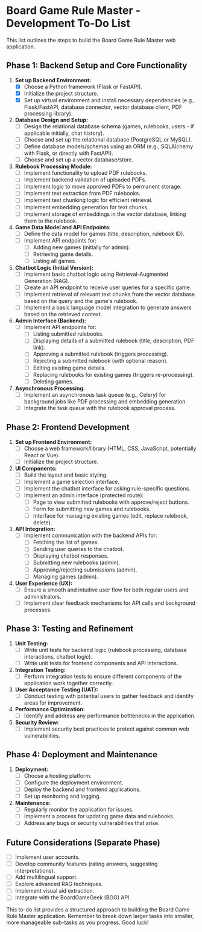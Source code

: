 # Board Game Rule Master - Development To-Do List

This list outlines the steps to build the Board Game Rule Master web application.

## Phase 1: Backend Setup and Core Functionality

1.  **Set up Backend Environment:**
    * [X] Choose a Python framework (Flask or FastAPI).
    * [X] Initialize the project structure.
    * [X] Set up virtual environment and install necessary dependencies (e.g., Flask/FastAPI, database connector, vector database client, PDF processing library).

2.  **Database Design and Setup:**
    * [ ] Design the relational database schema (games, rulebooks, users - if applicable initially, chat history).
    * [ ] Choose and set up the relational database (PostgreSQL or MySQL).
    * [ ] Define database models/schemas using an ORM (e.g., SQLAlchemy with Flask, or directly with FastAPI).
    * [ ] Choose and set up a vector database/store.

3.  **Rulebook Processing Module:**
    * [ ] Implement functionality to upload PDF rulebooks.
    * [ ] Implement backend validation of uploaded PDFs.
    * [ ] Implement logic to move approved PDFs to permanent storage.
    * [ ] Implement text extraction from PDF rulebooks.
    * [ ] Implement text chunking logic for efficient retrieval.
    * [ ] Implement embedding generation for text chunks.
    * [ ] Implement storage of embeddings in the vector database, linking them to the rulebook.

4.  **Game Data Model and API Endpoints:**
    * [ ] Define the data model for games (title, description, rulebook ID).
    * [ ] Implement API endpoints for:
        * [ ] Adding new games (initially for admin).
        * [ ] Retrieving game details.
        * [ ] Listing all games.

5.  **Chatbot Logic (Initial Version):**
    * [ ] Implement basic chatbot logic using Retrieval-Augmented Generation (RAG).
    * [ ] Create an API endpoint to receive user queries for a specific game.
    * [ ] Implement retrieval of relevant text chunks from the vector database based on the query and the game's rulebook.
    * [ ] Implement a basic language model integration to generate answers based on the retrieved context.

6.  **Admin Interface (Backend):**
    * [ ] Implement API endpoints for:
        * [ ] Listing submitted rulebooks.
        * [ ] Displaying details of a submitted rulebook (title, description, PDF link).
        * [ ] Approving a submitted rulebook (triggers processing).
        * [ ] Rejecting a submitted rulebook (with optional reason).
        * [ ] Editing existing game details.
        * [ ] Replacing rulebooks for existing games (triggers re-processing).
        * [ ] Deleting games.

7.  **Asynchronous Processing:**
    * [ ] Implement an asynchronous task queue (e.g., Celery) for background jobs like PDF processing and embedding generation.
    * [ ] Integrate the task queue with the rulebook approval process.

## Phase 2: Frontend Development

1.  **Set up Frontend Environment:**
    * [ ] Choose a web framework/library (HTML, CSS, JavaScript, potentially React or Vue).
    * [ ] Initialize the project structure.

2.  **UI Components:**
    * [ ] Build the layout and basic styling.
    * [ ] Implement a game selection interface.
    * [ ] Implement the chatbot interface for asking rule-specific questions.
    * [ ] Implement an admin interface (protected route):
        * [ ] Page to view submitted rulebooks with approve/reject buttons.
        * [ ] Form for submitting new games and rulebooks.
        * [ ] Interface for managing existing games (edit, replace rulebook, delete).

3.  **API Integration:**
    * [ ] Implement communication with the backend APIs for:
        * [ ] Fetching the list of games.
        * [ ] Sending user queries to the chatbot.
        * [ ] Displaying chatbot responses.
        * [ ] Submitting new rulebooks (admin).
        * [ ] Approving/rejecting submissions (admin).
        * [ ] Managing games (admin).

4.  **User Experience (UX):**
    * [ ] Ensure a smooth and intuitive user flow for both regular users and administrators.
    * [ ] Implement clear feedback mechanisms for API calls and background processes.

## Phase 3: Testing and Refinement

1.  **Unit Testing:**
    * [ ] Write unit tests for backend logic (rulebook processing, database interactions, chatbot logic).
    * [ ] Write unit tests for frontend components and API interactions.

2.  **Integration Testing:**
    * [ ] Perform integration tests to ensure different components of the application work together correctly.

3.  **User Acceptance Testing (UAT):**
    * [ ] Conduct testing with potential users to gather feedback and identify areas for improvement.

4.  **Performance Optimization:**
    * [ ] Identify and address any performance bottlenecks in the application.

5.  **Security Review:**
    * [ ] Implement security best practices to protect against common web vulnerabilities.

## Phase 4: Deployment and Maintenance

1.  **Deployment:**
    * [ ] Choose a hosting platform.
    * [ ] Configure the deployment environment.
    * [ ] Deploy the backend and frontend applications.
    * [ ] Set up monitoring and logging.

2.  **Maintenance:**
    * [ ] Regularly monitor the application for issues.
    * [ ] Implement a process for updating game data and rulebooks.
    * [ ] Address any bugs or security vulnerabilities that arise.

## Future Considerations (Separate Phase)

* [ ] Implement user accounts.
* [ ] Develop community features (rating answers, suggesting interpretations).
* [ ] Add multilingual support.
* [ ] Explore advanced RAG techniques.
* [ ] Implement visual aid extraction.
* [ ] Integrate with the BoardGameGeek (BGG) API.

This to-do list provides a structured approach to building the Board Game Rule Master application. Remember to break down larger tasks into smaller, more manageable sub-tasks as you progress. Good luck!